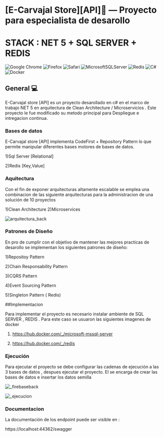 [E-Carvajal Store][API]:convenience_store: — Proyecto para especialista de desarollo 
==================================================
STACK : NET 5 + SQL SERVER + REDIS
==================================================
![Google Chrome](https://img.shields.io/badge/Google%20Chrome-4285F4?style=for-the-badge&logo=GoogleChrome&logoColor=white)
![Firefox](https://img.shields.io/badge/Firefox-FF7139?style=for-the-badge&logo=Firefox-Browser&logoColor=white)
![Safari](https://img.shields.io/badge/Safari-000000?style=for-the-badge&logo=Safari&logoColor=white)
![MicrosoftSQLServer](https://img.shields.io/badge/Microsoft%20SQL%20Sever-CC2927?style=for-the-badge&logo=microsoft%20sql%20server&logoColor=white)
![Redis](https://img.shields.io/badge/redis-%23DD0031.svg?style=for-the-badge&logo=redis&logoColor=white)
![C#](https://img.shields.io/badge/c%23-%23239120.svg?style=for-the-badge&logo=c-sharp&logoColor=white)
![Docker](https://img.shields.io/badge/docker-%230db7ed.svg?style=for-the-badge&logo=docker&logoColor=white)




General :computer:
--------------------------------------

E-Carvajal store [API]  es un proyecto desarollado en c# en el marco de trabajo NET 5 en arquitectura de Clean Architecture / Microservicios . Este proyecto le fue modificado su metodo principal para Despliegue e intregacion continua. 


### Bases de datos 

E-Carvajal store [API] implementa CodeFirst + Repository Pattern lo que permite manipular diferentes bases motores de bases de datos.

1)Sql Server [Relational]

2)Redis [Key,Value]

### Aquitectura

Con el fin de exponer arquitecturas altamente escalable se emplea una combinacion de las siguiente arquitecturas para la administracion de una solución de 10 proyectos

1)Clean Architecture
2)Microservices


![arquitectura_back](https://firebasestorage.googleapis.com/v0/b/storeapp-c5f8a.appspot.com/o/repo%2Farquitectura.gif?alt=media&token=ea3f5fc2-e825-4756-9377-752a902a27e3)


### Patrones de Diseño

En pro de cumplir con el objetivo de mantener las mejores practicas de desarollo se implementan los siguientes patrones de diseño:

1)Repositoy Pattern

2)Chain Responsability Pattern

3)CQRS Pattern

4)Event Sourcing Pattern

5)Singleton Pattern ( Redis)


##Implementacion

Para implementar el proyecto es necesario instalar ambiente de SQL SERVER , REDIS . Para este caso se usuaron las siguientes imagenes de docker 

1) https://hub.docker.com/_/microsoft-mssql-server

2) https://hub.docker.com/_/redis

### Ejecución

Para ejecutar el proyecto se debe configurar las cadenas de ejecución a las 3 bases de datos , despues ejecutar el proyecto. El se encarga de crear las bases de datos e insertar los datos semilla



![_firebaseback](https://firebasestorage.googleapis.com/v0/b/storeapp-c5f8a.appspot.com/o/repo%2Fstrings.gif?alt=media&token=f181750a-75bd-4be8-8aff-712c927406c5)

![_ejecucion](https://firebasestorage.googleapis.com/v0/b/storeapp-c5f8a.appspot.com/o/repo%2Fejecucion.gif?alt=media&token=eff8f9e6-f681-4d9f-8ab8-51c82a16f492)


### Documentacion

La documentación de los endpoint puede ser visible  en :

https://localhost:44362/swagger


